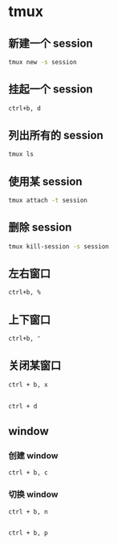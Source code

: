 # tmux

## 新建一个 session

```bash
tmux new -s session
```

## 挂起一个 session

```bash
ctrl+b, d
```

## 列出所有的 session

```bash
tmux ls
```

## 使用某 session

```bash
tmux attach -t session
```


## 删除 session

```bash
tmux kill-session -s session
```

## 左右窗口

```bash
ctrl+b, %
```

## 上下窗口

```bash
ctrl+b, "
```

## 关闭某窗口

```bash
ctrl + b, x


ctrl + d
```

## window

### 创建 window

```
ctrl + b, c
```


### 切换 window

```
ctrl + b, n


ctrl + b, p
```
